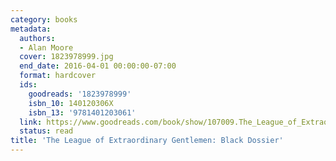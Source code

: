 ```yaml
---
category: books
metadata:
  authors:
  - Alan Moore
  cover: 1823978999.jpg
  end_date: 2016-04-01 00:00:00-07:00
  format: hardcover
  ids:
    goodreads: '1823978999'
    isbn_10: 140120306X
    isbn_13: '9781401203061'
  link: https://www.goodreads.com/book/show/107009.The_League_of_Extraordinary_Gentlemen
  status: read
title: 'The League of Extraordinary Gentlemen: Black Dossier'
---
```

